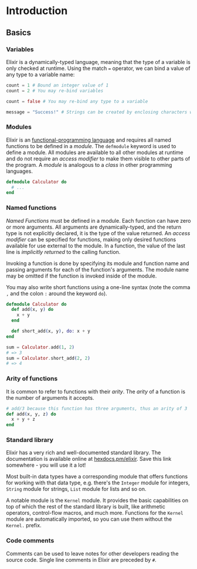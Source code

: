 # Introduction

## Basics

### Variables

Elixir is a dynamically-typed language, meaning that the type of a variable is only checked at runtime. Using the match `=` operator, we can bind a value of any type to a variable name:

```elixir
count = 1 # Bound an integer value of 1
count = 2 # You may re-bind variables

count = false # You may re-bind any type to a variable

message = "Success!" # Strings can be created by enclosing characters within double quotes
```

### Modules

Elixir is an [functional-programming language][functional-programming] and requires all named functions to be defined in a _module_. The `defmodule` keyword is used to define a module. All modules are available to all other modules at runtime and do not require an _access modifier_ to make them visible to other parts of the program. A _module_ is analogous to a _class_ in other programming languages.

```elixir
defmodule Calculator do
  # ...
end
```

### Named functions

_Named Functions_ must be defined in a module. Each function can have zero or more arguments. All arguments are dynamically-typed, and the return type is not explicitly declared, it is the type of the value returned. An _access modifier_ can be specified for functions, making only desired functions available for use external to the module. In a function, the value of the last line is _implicitly returned_ to the calling function.

Invoking a function is done by specifying its module and function name and passing arguments for each of the function's arguments. The module name may be omitted if the function is invoked inside of the module.

You may also write short functions using a one-line syntax (note the comma `,` and the colon `:` around the keyword `do`).

```elixir
defmodule Calculator do
  def add(x, y) do
    x + y
  end

  def short_add(x, y), do: x + y
end

sum = Calculator.add(1, 2)
# => 3
sum = Calculator.short_add(2, 2)
# => 4
```

### Arity of functions

It is common to refer to functions with their _arity_. The _arity_ of a function is the number of arguments it accepts.

```elixir
# add/3 because this function has three arguments, thus an arity of 3
def add(x, y, z) do
  x + y + z
end
```

### Standard library

Elixir has a very rich and well-documented standard library. The documentation is available online at [hexdocs.pm/elixir][docs]. Save this link somewhere - you will use it a lot!

Most built-in data types have a corresponding module that offers functions for working with that data type, e.g. there's the `Integer` module for integers, `String` module for strings, `List` module for lists and so on.

A notable module is the `Kernel` module. It provides the basic capabilities on top of which the rest of the standard library is built, like arithmetic operators, control-flow macros, and much more. Functions for the `Kernel` module are automatically imported, so you can use them without the `Kernel.` prefix.

### Code comments

Comments can be used to leave notes for other developers reading the source code. Single line comments in Elixir are preceded by `#`.

[functional-programming]: https://en.wikipedia.org/wiki/Functional_programming
[docs]: https://hexdocs.pm/elixir/Kernel.html#content
